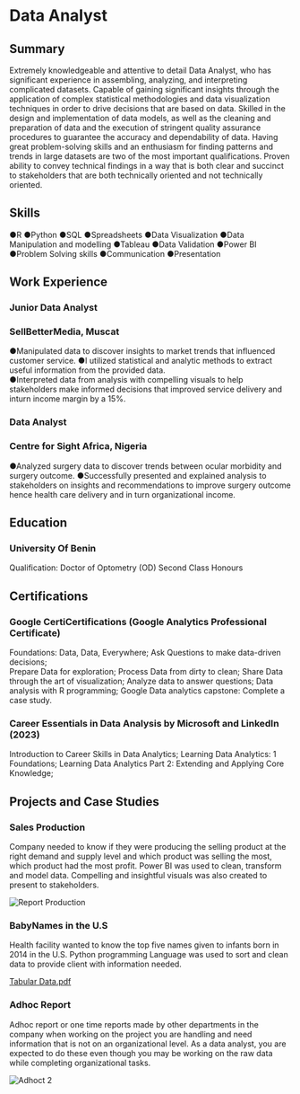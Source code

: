 # Data Analyst

## Summary
Extremely knowledgeable and attentive to detail Data Analyst, who has significant experience in assembling, analyzing, and interpreting complicated datasets. Capable of gaining significant insights through the application of complex statistical methodologies and data visualization techniques in order to drive decisions that are based on data. Skilled in the design and implementation of data models, as well as the cleaning and preparation of data and the execution of stringent quality assurance procedures to guarantee the accuracy and dependability of data. Having great problem-solving skills and an enthusiasm for finding patterns and trends in large datasets are two of the most important qualifications. Proven ability to convey technical findings in a way that is both clear and succinct to stakeholders that are both technically oriented and not technically oriented.

## Skills
●R
●Python 
●SQL
●Spreadsheets
●Data Visualization 
●Data Manipulation and modelling
●Tableau
●Data Validation 
●Power BI
●Problem Solving skills
●Communication 
●Presentation 

## Work Experience
### Junior Data Analyst
### SellBetterMedia, Muscat 
●Manipulated data to discover insights to market trends that influenced customer service. 
●I utilized statistical and analytic methods to extract useful information from the provided data.  
●Interpreted data from analysis with compelling visuals to help stakeholders make informed decisions that improved service delivery and inturn income margin by a 15%.

### Data Analyst
### Centre for Sight Africa, Nigeria 
●Analyzed surgery data to discover trends between ocular morbidity and surgery outcome.
●Successfully presented and explained analysis to stakeholders on insights and recommendations to improve surgery outcome hence health care delivery and in turn organizational income.

## Education
### University Of Benin							
Qualification: Doctor of Optometry (OD)
Second Class Honours

## Certifications
### Google CertiCertifications (Google Analytics Professional Certificate)
Foundations: Data, Data, Everywhere; 
Ask Questions to make data-driven decisions;  
Prepare Data for exploration; 
Process Data from dirty to clean; 
Share Data through the art of visualization; 
Analyze data to answer questions; 
Data analysis with R programming; 
Google Data analytics capstone: Complete a case study.

### Career Essentials in Data Analysis by Microsoft and LinkedIn (2023)
Introduction to Career Skills in Data Analytics; 
Learning Data Analytics: 1 Foundations; 
Learning Data Analytics Part 2: Extending and Applying Core Knowledge; 

## Projects and Case Studies
### Sales Production 
Company needed to know if they were producing the selling product at the right demand and supply level and which product was selling the most, which product had the most profit.
Power BI was used to clean, transform and model data. Compelling and insightful visuals was also created to present to stakeholders.

![Report Production](https://github.com/Iloanyabertina/Iloanyabertina.github.io/assets/139617136/8e705b19-56d2-4455-9ffe-13616018fc4c)


### BabyNames in the U.S
Health facility wanted to know the top five names given to infants born in 2014 in the U.S. 
Python programming Language was used to sort and clean data to provide client with information needed.

[Tabular Data.pdf](https://github.com/Iloanyabertina/Iloanyabertina.github.io/files/12194989/Tabular.Data.pdf)

### Adhoc Report 
Adhoc report or one time reports made by other departments in the company when working on the project you are handling and need information that is not on an organizational level. As a data analyst, you are expected to do these even though you may be working on the raw data while completing organizational tasks.

![Adhoct 2](https://github.com/Iloanyabertina/Iloanyabertina.github.io/assets/139617136/2b63907a-1572-497c-937f-779e514480d6)
